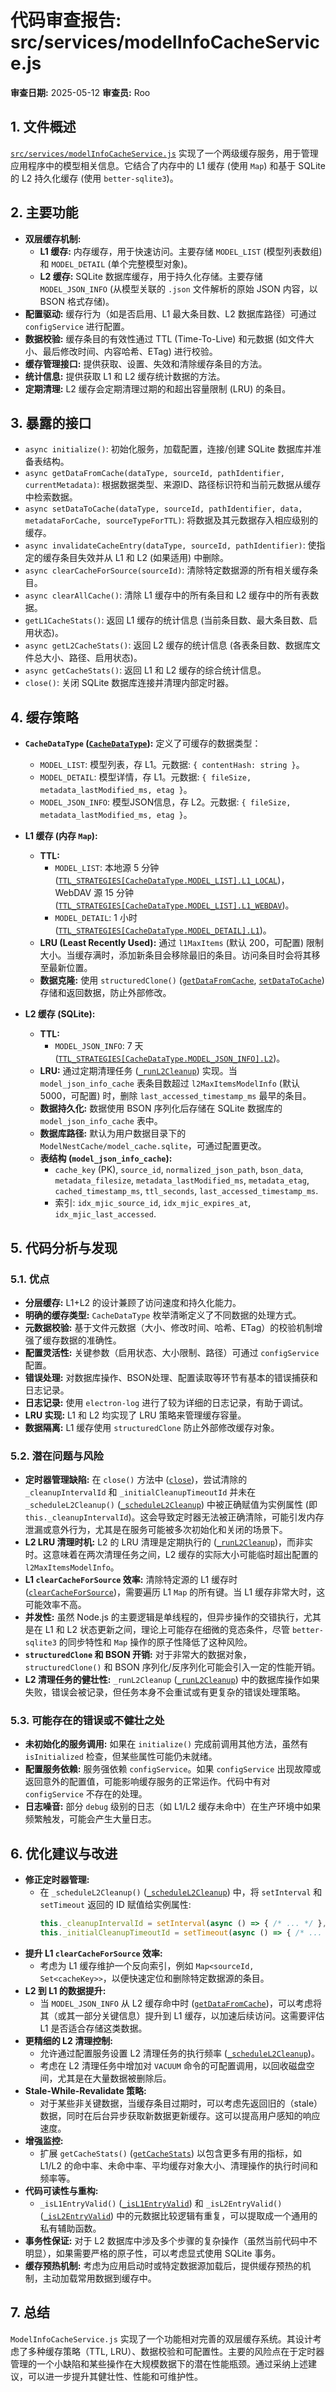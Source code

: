 # 代码审查报告: src/services/modelInfoCacheService.js

**审查日期:** 2025-05-12
**审查员:** Roo

## 1. 文件概述

[`src/services/modelInfoCacheService.js`](src/services/modelInfoCacheService.js:1) 实现了一个两级缓存服务，用于管理应用程序中的模型相关信息。它结合了内存中的 L1 缓存 (使用 `Map`) 和基于 SQLite 的 L2 持久化缓存 (使用 `better-sqlite3`)。

## 2. 主要功能

-   **双层缓存机制:**
    -   **L1 缓存:** 内存缓存，用于快速访问。主要存储 `MODEL_LIST` (模型列表数组) 和 `MODEL_DETAIL` (单个完整模型对象)。
    -   **L2 缓存:** SQLite 数据库缓存，用于持久化存储。主要存储 `MODEL_JSON_INFO` (从模型关联的 `.json` 文件解析的原始 JSON 内容，以 BSON 格式存储)。
-   **配置驱动:** 缓存行为（如是否启用、L1 最大条目数、L2 数据库路径）可通过 `configService` 进行配置。
-   **数据校验:** 缓存条目的有效性通过 TTL (Time-To-Live) 和元数据 (如文件大小、最后修改时间、内容哈希、ETag) 进行校验。
-   **缓存管理接口:** 提供获取、设置、失效和清除缓存条目的方法。
-   **统计信息:** 提供获取 L1 和 L2 缓存统计数据的方法。
-   **定期清理:** L2 缓存会定期清理过期的和超出容量限制 (LRU) 的条目。

## 3. 暴露的接口

-   `async initialize()`: 初始化服务，加载配置，连接/创建 SQLite 数据库并准备表结构。
-   `async getDataFromCache(dataType, sourceId, pathIdentifier, currentMetadata)`: 根据数据类型、来源ID、路径标识符和当前元数据从缓存中检索数据。
-   `async setDataToCache(dataType, sourceId, pathIdentifier, data, metadataForCache, sourceTypeForTTL)`: 将数据及其元数据存入相应级别的缓存。
-   `async invalidateCacheEntry(dataType, sourceId, pathIdentifier)`: 使指定的缓存条目失效并从 L1 和 L2 (如果适用) 中删除。
-   `async clearCacheForSource(sourceId)`: 清除特定数据源的所有相关缓存条目。
-   `async clearAllCache()`: 清除 L1 缓存中的所有条目和 L2 缓存中的所有表数据。
-   `getL1CacheStats()`: 返回 L1 缓存的统计信息 (当前条目数、最大条目数、启用状态)。
-   `async getL2CacheStats()`: 返回 L2 缓存的统计信息 (各表条目数、数据库文件总大小、路径、启用状态)。
-   `async getCacheStats()`: 返回 L1 和 L2 缓存的综合统计信息。
-   `close()`: 关闭 SQLite 数据库连接并清理内部定时器。

## 4. 缓存策略

-   **`CacheDataType` ([`CacheDataType`](src/services/modelInfoCacheService.js:17)):** 定义了可缓存的数据类型：
    -   `MODEL_LIST`: 模型列表，存 L1。元数据: `{ contentHash: string }`。
    -   `MODEL_DETAIL`: 模型详情，存 L1。元数据: `{ fileSize, metadata_lastModified_ms, etag }`。
    -   `MODEL_JSON_INFO`: 模型JSON信息，存 L2。元数据: `{ fileSize, metadata_lastModified_ms, etag }`。

-   **L1 缓存 (内存 `Map`):**
    -   **TTL:**
        -   `MODEL_LIST`: 本地源 5 分钟 ([`TTL_STRATEGIES[CacheDataType.MODEL_LIST].L1_LOCAL`](src/services/modelInfoCacheService.js:53))，WebDAV 源 15 分钟 ([`TTL_STRATEGIES[CacheDataType.MODEL_LIST].L1_WEBDAV`](src/services/modelInfoCacheService.js:54))。
        -   `MODEL_DETAIL`: 1 小时 ([`TTL_STRATEGIES[CacheDataType.MODEL_DETAIL].L1`](src/services/modelInfoCacheService.js:57))。
    -   **LRU (Least Recently Used):** 通过 `l1MaxItems` (默认 200，可配置) 限制大小。当缓存满时，添加新条目会移除最旧的条目。访问条目时会将其移至最新位置。
    -   **数据克隆:** 使用 `structuredClone()` ([`getDataFromCache`](src/services/modelInfoCacheService.js:335), [`setDataToCache`](src/services/modelInfoCacheService.js:423)) 存储和返回数据，防止外部修改。

-   **L2 缓存 (SQLite):**
    -   **TTL:**
        -   `MODEL_JSON_INFO`: 7 天 ([`TTL_STRATEGIES[CacheDataType.MODEL_JSON_INFO].L2`](src/services/modelInfoCacheService.js:60))。
    -   **LRU:** 通过定期清理任务 ([`_runL2Cleanup`](src/services/modelInfoCacheService.js:631)) 实现。当 `model_json_info_cache` 表条目数超过 `l2MaxItemsModelInfo` (默认 5000，可配置) 时，删除 `last_accessed_timestamp_ms` 最早的条目。
    -   **数据持久化:** 数据使用 BSON 序列化后存储在 SQLite 数据库的 `model_json_info_cache` 表中。
    -   **数据库路径:** 默认为用户数据目录下的 `ModelNestCache/model_cache.sqlite`，可通过配置更改。
    -   **表结构 (`model_json_info_cache`):**
        -   `cache_key` (PK), `source_id`, `normalized_json_path`, `bson_data`, `metadata_filesize`, `metadata_lastModified_ms`, `metadata_etag`, `cached_timestamp_ms`, `ttl_seconds`, `last_accessed_timestamp_ms`.
        -   索引: `idx_mjic_source_id`, `idx_mjic_expires_at`, `idx_mjic_last_accessed`.

## 5. 代码分析与发现

### 5.1. 优点

-   **分层缓存:** L1+L2 的设计兼顾了访问速度和持久化能力。
-   **明确的缓存类型:** `CacheDataType` 枚举清晰定义了不同数据的处理方式。
-   **元数据校验:** 基于文件元数据（大小、修改时间、哈希、ETag）的校验机制增强了缓存数据的准确性。
-   **配置灵活性:** 关键参数（启用状态、大小限制、路径）可通过 `configService` 配置。
-   **错误处理:** 对数据库操作、BSON处理、配置读取等环节有基本的错误捕获和日志记录。
-   **日志记录:** 使用 `electron-log` 进行了较为详细的日志记录，有助于调试。
-   **LRU 实现:** L1 和 L2 均实现了 LRU 策略来管理缓存容量。
-   **数据隔离:** L1 缓存使用 `structuredClone` 防止外部修改缓存对象。

### 5.2. 潜在问题与风险

-   **定时器管理缺陷:** 在 `close()` 方法中 ([`close`](src/services/modelInfoCacheService.js:768))，尝试清除的 `_cleanupIntervalId` 和 `_initialCleanupTimeoutId` 并未在 `_scheduleL2Cleanup()` ([`_scheduleL2Cleanup`](src/services/modelInfoCacheService.js:610)) 中被正确赋值为实例属性 (即 `this._cleanupIntervalId`)。这会导致定时器无法被正确清除，可能引发内存泄漏或意外行为，尤其是在服务可能被多次初始化和关闭的场景下。
-   **L2 LRU 清理时机:** L2 的 LRU 清理是定期执行的 ([`_runL2Cleanup`](src/services/modelInfoCacheService.js:631))，而非实时。这意味着在两次清理任务之间，L2 缓存的实际大小可能临时超出配置的 `l2MaxItemsModelInfo`。
-   **L1 `clearCacheForSource` 效率:** 清除特定源的 L1 缓存时 ([`clearCacheForSource`](src/services/modelInfoCacheService.js:553))，需要遍历 L1 `Map` 的所有键。当 L1 缓存非常大时，这可能效率不高。
-   **并发性:** 虽然 Node.js 的主要逻辑是单线程的，但异步操作的交错执行，尤其是在 L1 和 L2 状态更新之间，理论上可能存在细微的竞态条件，尽管 `better-sqlite3` 的同步特性和 `Map` 操作的原子性降低了这种风险。
-   **`structuredClone` 和 BSON 开销:** 对于非常大的数据对象，`structuredClone()` 和 BSON 序列化/反序列化可能会引入一定的性能开销。
-   **L2 清理任务的健壮性:** `_runL2Cleanup` ([`_runL2Cleanup`](src/services/modelInfoCacheService.js:631)) 中的数据库操作如果失败，错误会被记录，但任务本身不会重试或有更复杂的错误处理策略。

### 5.3. 可能存在的错误或不健壮之处

-   **未初始化的服务调用:** 如果在 `initialize()` 完成前调用其他方法，虽然有 `isInitialized` 检查，但某些属性可能仍未就绪。
-   **配置服务依赖:** 服务强依赖 `configService`。如果 `configService` 出现故障或返回意外的配置值，可能影响缓存服务的正常运作。代码中有对 `configService` 不存在的处理。
-   **日志噪音:** 部分 `debug` 级别的日志（如 L1/L2 缓存未命中）在生产环境中如果频繁触发，可能会产生大量日志。

## 6. 优化建议与改进

-   **修正定时器管理:**
    -   在 `_scheduleL2Cleanup()` ([`_scheduleL2Cleanup`](src/services/modelInfoCacheService.js:610)) 中，将 `setInterval` 和 `setTimeout` 返回的 ID 赋值给实例属性:
        ```javascript
        this._cleanupIntervalId = setInterval(async () => { /* ... */ }, cleanupIntervalMs);
        this._initialCleanupTimeoutId = setTimeout(async () => { /* ... */ }, 5 * 60 * 1000);
        ```
-   **提升 L1 `clearCacheForSource` 效率:**
    -   考虑为 L1 缓存维护一个反向索引，例如 `Map<sourceId, Set<cacheKey>>`，以便快速定位和删除特定数据源的条目。
-   **L2 到 L1 的数据提升:**
    -   当 `MODEL_JSON_INFO` 从 L2 缓存命中时 ([`getDataFromCache`](src/services/modelInfoCacheService.js:365))，可以考虑将其（或其一部分关键信息）提升到 L1 缓存，以加速后续访问。这需要评估 L1 是否适合存储这类数据。
-   **更精细的 L2 清理控制:**
    -   允许通过配置服务设置 L2 清理任务的执行频率 ([`_scheduleL2Cleanup`](src/services/modelInfoCacheService.js:613))。
    -   考虑在 L2 清理任务中增加对 `VACUUM` 命令的可配置调用，以回收磁盘空间，尤其是在大量数据被删除后。
-   **Stale-While-Revalidate 策略:**
    -   对于某些非关键数据，当缓存条目过期时，可以考虑先返回旧的（stale）数据，同时在后台异步获取新数据更新缓存。这可以提高用户感知的响应速度。
-   **增强监控:**
    -   扩展 `getCacheStats()` ([`getCacheStats`](src/services/modelInfoCacheService.js:744)) 以包含更多有用的指标，如 L1/L2 的命中率、未命中率、平均缓存对象大小、清理操作的执行时间和频率等。
-   **代码可读性与重构:**
    -   `_isL1EntryValid()` ([`_isL1EntryValid`](src/services/modelInfoCacheService.js:243)) 和 `_isL2EntryValid()` ([`_isL2EntryValid`](src/services/modelInfoCacheService.js:282)) 中的元数据比较逻辑有重复，可以提取成一个通用的私有辅助函数。
-   **事务性保证:** 对于 L2 数据库中涉及多个步骤的复杂操作（虽然当前代码中不明显），如果需要严格的原子性，可以考虑显式使用 SQLite 事务。
-   **缓存预热机制:** 考虑为应用启动时或特定数据源加载后，提供缓存预热的机制，主动加载常用数据到缓存中。

## 7. 总结

`ModelInfoCacheService.js` 实现了一个功能相对完善的双层缓存系统。其设计考虑了多种缓存策略（TTL, LRU）、数据校验和可配置性。主要的风险点在于定时器管理的一个小缺陷和某些操作在大规模数据下的潜在性能瓶颈。通过采纳上述建议，可以进一步提升其健壮性、性能和可维护性。